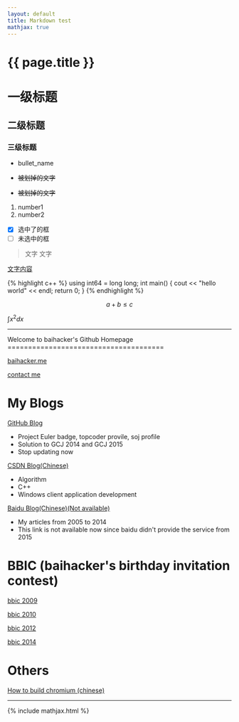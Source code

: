 ```yaml
---
layout: default
title: Markdown test
mathjax: true
---
```


<h1>{{ page.title }}</h1>

# 一级标题

## 二级标题

### 三级标题

- bullet_name

- ~~被划掉的文字~~
- ~~被划掉的文字~~

1. number1
2. number2

- [x] 选中了的框
- [ ] 未选中的框

> 文字
> 文字

[文字内容](链接)

{% highlight c++ %}
using int64 = long long;
int main() {
  cout << "hello world" << endl;
  return 0;
}
{% endhighlight %}

$$
a+b\le c
$$

$\int x^2 dx$


<hr>
Welcome to baihacker's Github Homepage
======================================

[baihacker.me](http://baihacker.me/)

[contact me](https://github.com/baihacker/main/issues/1)

My Blogs
=======

[GitHub Blog](http://baihacker.github.io/main/)
  * Project Euler badge, topcoder provile, soj profile
  * Solution to GCJ 2014 and GCJ 2015
  * Stop updating now
  
[CSDN Blog(Chinese)](http://blog.csdn.net/baihacker)
  * Algorithm
  * C++
  * Windows client application development

[Baidu Blog(Chinese)(Not available)](http://hi.baidu.com/feixue)
  * My articles from 2005 to 2014
  * This link is not available now since baidu didn't provide the service  from 2015

BBIC (baihacker's birthday invitation contest)
====

[bbic 2009](http://acm.scu.edu.cn/soj/contest/contest.action?cid=202)

[bbic 2010](http://acm.scu.edu.cn/soj/contest/contest.action?cid=249)

[bbic 2012](http://acm.scu.edu.cn/soj/contest/contest.action?cid=329)

[bbic 2014](http://acm.scu.edu.cn/soj/contest/contest.action?cid=346)

Others
======
[How to build chromium (chinese)](https://github.com/baihacker/main/tree/master/chromium)

<hr>

{% include mathjax.html %}